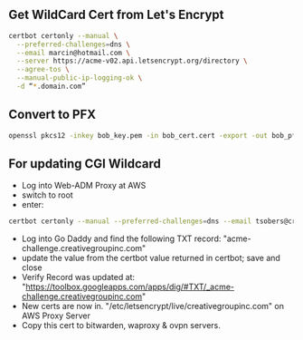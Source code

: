 ## Get WildCard Cert from Let's Encrypt

```bash
certbot certonly --manual \
  --preferred-challenges=dns \
  --email marcin@hotmail.com \
  --server https://acme-v02.api.letsencrypt.org/directory \
  --agree-tos \
  --manual-public-ip-logging-ok \
  -d “*.domain.com”
```

## Convert to PFX

```bash
openssl pkcs12 -inkey bob_key.pem -in bob_cert.cert -export -out bob_pfx.pfx
```

## For updating CGI Wildcard

- Log into Web-ADM Proxy at AWS
- switch to root
- enter:

```bash
certbot certonly --manual --preferred-challenges=dns --email tsobers@creativegroupinc.com --server https://acme-v02.api.letsencrypt.org/directory --agree-tos --manual-public-ip-logging-ok -d "*.creativegroupinc.com"
```

- Log into Go Daddy and find the following TXT record: "acme-challenge.creativegroupinc.com"
- update the value from the certbot value returned in certbot; save and close
- Verify Record was updated at: "https://toolbox.googleapps.com/apps/dig/#TXT/_acme-challenge.creativegroupinc.com"
- New certs are now in. "/etc/letsencrypt/live/creativegroupinc.com" on AWS Proxy Server
- Copy this cert to bitwarden, waproxy & ovpn servers.